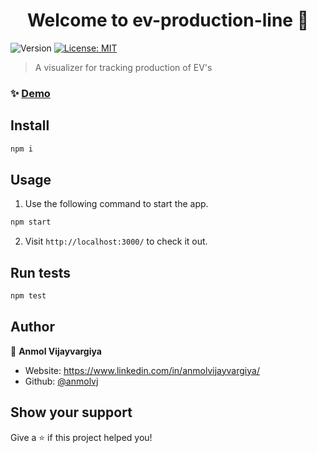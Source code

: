 <h1 align="center">Welcome to ev-production-line 👋</h1>
<p>
  <img alt="Version" src="https://img.shields.io/badge/version-0.1.0-blue.svg?cacheSeconds=2592000" />
  <a href="#" target="_blank">
    <img alt="License: MIT" src="https://img.shields.io/badge/License-MIT-yellow.svg" />
  </a>
</p>

> A visualizer for tracking production of EV's

### ✨ [Demo](http://localhost:3000/)

## Install

```sh
npm i
```

## Usage

1. Use the following command to start the app.
```sh
npm start
```
2. Visit `http://localhost:3000/` to check it out.

## Run tests

```sh
npm test
```

## Author

👤 **Anmol Vijayvargiya**

- Website: https://www.linkedin.com/in/anmolvijayvargiya/
- Github: [@anmolvj](https://github.com/anmolvj)

## Show your support

Give a ⭐️ if this project helped you!
